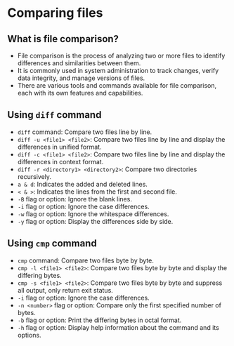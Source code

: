 # Comparing files

## What is file comparison?

- File comparison is the process of analyzing two or more files to identify differences and similarities between them.
- It is commonly used in system administration to track changes, verify data integrity, and manage versions of files.
- There are various tools and commands available for file comparison, each with its own features and capabilities.

## Using `diff` command

- `diff` command: Compare two files line by line.
- `diff -u <file1> <file2>`: Compare two files line by line and display the differences in unified format.
- `diff -c <file1> <file2>`: Compare two files line by line and display the differences in context format.
- `diff -r <directory1> <directory2>`: Compare two directories recursively.
- `a & d`: Indicates the added and deleted lines.
- `< & >`: Indicates the lines from the first and second file.
- `-B` flag or option: Ignore the blank lines.
- `-i` flag or option: Ignore the case differences.
- `-w` flag or option: Ignore the whitespace differences.
- `-y` flag or option: Display the differences side by side.

## Using `cmp` command

- `cmp` command: Compare two files byte by byte.
- `cmp -l <file1> <file2>`: Compare two files byte by byte and display the differing bytes.
- `cmp -s <file1> <file2>`: Compare two files byte by byte and suppress all output, only return exit status.
- `-i` flag or option: Ignore the case differences.
- `-n <number>` flag or option: Compare only the first specified number of bytes.
- `-b` flag or option: Print the differing bytes in octal format.
- `-h` flag or option: Display help information about the command and its options.
